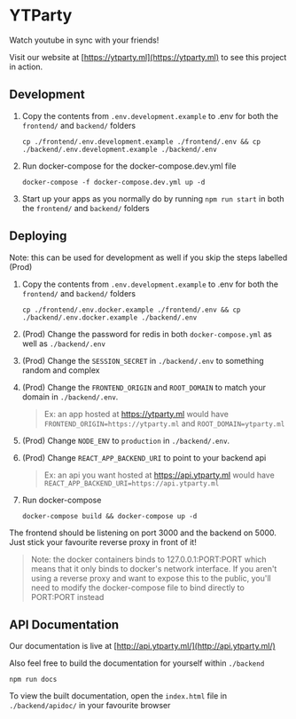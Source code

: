 # YTParty

Watch youtube in sync with your friends!

Visit our website at [https://ytparty.ml](https://ytparty.ml) to see this project in action.

## Development

1. Copy the contents from `.env.development.example` to .env for both the `frontend/` and `backend/` folders

   `cp ./frontend/.env.development.example ./frontend/.env && cp ./backend/.env.development.example ./backend/.env`

1. Run docker-compose for the docker-compose.dev.yml file

   `docker-compose -f docker-compose.dev.yml up -d`

1. Start up your apps as you normally do by running `npm run start` in both the `frontend/` and `backend/` folders

## Deploying

Note: this can be used for development as well if you skip the steps labelled (Prod)

1. Copy the contents from `.env.development.example` to .env for both the `frontend/` and `backend/` folders

   `cp ./frontend/.env.docker.example ./frontend/.env && cp ./backend/.env.docker.example ./backend/.env`

1. (Prod) Change the password for redis in both `docker-compose.yml` as well as `./backend/.env`

1. (Prod) Change the `SESSION_SECRET` in `./backend/.env` to something random and complex

1. (Prod) Change the `FRONTEND_ORIGIN` and `ROOT_DOMAIN` to match your domain in `./backend/.env`.

   > Ex: an app hosted at https://ytparty.ml would have `FRONTEND_ORIGIN=https://ytparty.ml` and `ROOT_DOMAIN=ytparty.ml`

1. (Prod) Change `NODE_ENV` to `production` in `./backend/.env`.

1. (Prod) Change `REACT_APP_BACKEND_URI` to point to your backend api

   > Ex: an api you want hosted at https://api.ytparty.ml would have `REACT_APP_BACKEND_URI=https://api.ytparty.ml`

1. Run docker-compose

   `docker-compose build && docker-compose up -d`

The frontend should be listening on port 3000 and the backend on 5000. Just stick your favourite reverse proxy in front of it!

> Note: the docker containers binds to 127.0.0.1:PORT:PORT which means that it only binds to docker's network interface. If you aren't using a reverse proxy and want to expose this to the public, you'll need to modify the docker-compose file to bind directly to PORT:PORT instead

## API Documentation

Our documentation is live at [http://api.ytparty.ml/](http://api.ytparty.ml/)

Also feel free to build the documentation for yourself within `./backend`

`npm run docs`

To view the built documentation, open the `index.html` file in `./backend/apidoc/` in your favourite browser
